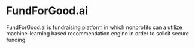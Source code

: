 # FundForGood.ai
FundForGood.ai is fundraising platform in which nonprofits can a utilize machine-learning based recommendation engine in order to solicit secure funding.
